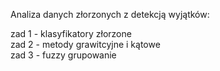 Analiza danych złorzonych z detekcją wyjątków:

zad 1 - klasyfikatory złorzone \
zad 2 - metody grawitcyjne i kątowe\
zad 3 - fuzzy grupowanie
